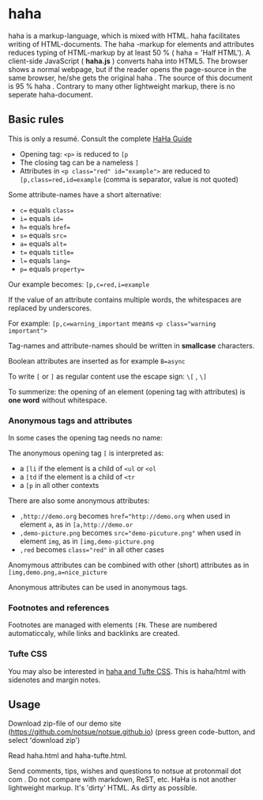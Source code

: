 # haha

haha is a markup-language, which is mixed with HTML. haha facilitates writing of HTML-documents. 
The haha -markup for elements and attributes reduces typing of HTML-markup by at least 50 % ( haha = 'Half HTML'). 
A client-side JavaScript ( **haha.js** ) converts haha into HTML5. The browser shows a normal webpage, but if 
the reader opens the page-source in the same browser, he/she gets the original haha . The source of this 
document is 95 % haha . Contrary to many other lightweight markup, there is no seperate haha-document.

## Basic rules 

This is only a resumé. Consult the complete [HaHa Guide](https://notsue.github.io/haha.html)

- Opening tag: `<p>` is reduced to `[p`
- The closing tag can be a nameless `]`     
- Attributes in `<p class="red" id="example">` are reduced to `[p,class=red,id=example` 
(comma is separator, value is not quoted)

Some attribute-names have a short alternative: 

- `c=` equals `class=`
- `i=` equals `id=` 
- `h=` equals `href=` 
- `s=` equals `src=` 
- `a=` equals `alt=` 
- `t=` equals `title=` 
- `l=` equals `lang=` 
- `p=` equals `property=`

Our example becomes: `[p,c=red,i=example`

If the value of an attribute contains multiple words, the whitespaces are 
replaced by underscores.
 
For example: `[p,c=warning_important` means `<p class="warning important">` 

Tag-names and attribute-names should be written in **smallcase** characters.

Boolean attributes are inserted as for example `B=async` 

To write `[` or `]` as regular content use the escape sign: `\[` , `\]`   

    
To summerize: the opening of an element (opening tag with attributes) is **one word** without whitespace.
  
### Anonymous tags and attributes

In some cases the opening tag needs no name:

The anonymous opening tag `[` is interpreted as: 

- a `[li` if the element is a child of `<ul` or `<ol` 
- a `[td` if the element is a child of `<tr` 
- a `[p` in all other contexts 

There are also some anonymous attributes: 


- `,http://demo.org` becomes `href="http://demo.org` when used in element `a`, as in `[a,http://demo.or`  
- `,demo-picture.png` becomes `src="demo-picuture.png"` when used in element `img`, as in `[img,demo-picture.png`  
- `,red` becomes `class="red"` in all other cases


Anomymous attributes can be combined with other (short) attributes as in `[img,demo.png,a=nice_picture` 

Anonymous attributes can be used in anonymous tags.

### Footnotes and references

Footnotes are managed with elements `[FN`. These are numbered 
automaticcaly, while links and backlinks are created.

### Tufte CSS

You may also be interested in  [haha and Tufte CSS](https://notsue.github.io/haha-tufte.html). This is haha/html with sidenotes and margin notes. 

## Usage

Download zip-file of our demo site (https://github.com/notsue/notsue.github.io) (press green code-button, and select 'download zip')

Read haha.html and haha-tufte.html.

Send comments, tips, wishes and questions to notsue at protonmail dot com . Do not compare with markdown, ReST, etc. HaHa is not another lightweight markup. It's 'dirty' HTML. As dirty as possible.
